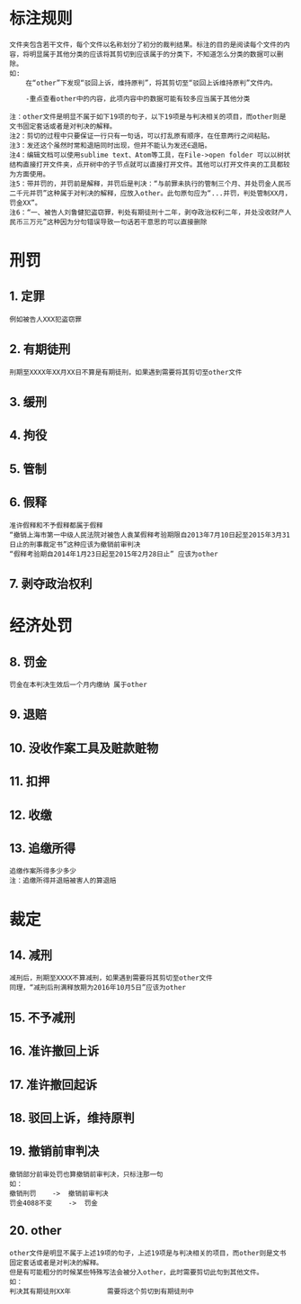 标注规则
======
    文件夹包含若干文件，每个文件以名称划分了初分的裁判结果。标注的目的是阅读每个文件的内容，将明显属于其他分类的应该将其剪切到应该属于的分类下，不知道怎么分类的数据可以删除。
    如:
        在“other”下发现“驳回上诉，维持原判”，将其剪切至“驳回上诉维持原判”文件内。
```diff
    -重点查看other中的内容，此项内容中的数据可能有较多应当属于其他分类
```
    注：other文件是明显不属于如下19项的句子，以下19项是与判决相关的项目，而other则是文书固定套话或者是对判决的解释。
    注2：剪切的过程中只要保证一行只有一句话，可以打乱原有顺序，在任意两行之间粘贴。
    注3：发还这个虽然时常和退赔同时出现，但并不能认为发还∈退赔。 
    注4：编辑文档可以使用sublime text、Atom等工具，在File->open folder 可以以树状结构直接打开文件夹，点开树中的子节点就可以直接打开文件。其他可以打开文件夹的工具都较为方面使用。
    注5：带并罚的，并罚前是解释，并罚后是判决：“与前罪未执行的管制三个月、并处罚金人民币二千元并罚”这种属于对判决的解释，应放入other。此句原句应为“...并罚，判处管制XX月，罚金XX”。
    注6：“一、被告人刘鲁健犯盗窃罪，判处有期徒刑十二年，剥夺政治权利二年，并处没收财产人民币三万元”这种因为分句错误导致一句话若干意思的可以直接删除
    
# 刑罚
## 1. 定罪
    例如被告人XXX犯盗窃罪
## 2. 有期徒刑
    刑期至XXXX年XX月XX日不算是有期徒刑，如果遇到需要将其剪切至other文件
## 3. 缓刑
## 4. 拘役
## 5. 管制
## 6. 假释
    准许假释和不予假释都属于假释
    “撤销上海市第一中级人民法院对被告人袁某假释考验期限自2013年7月10日起至2015年3月31日止的刑事裁定书”这种应该为撤销前审判决
    “假释考验期自2014年1月23日起至2015年2月28日止” 应该为other
## 7. 剥夺政治权利

# 经济处罚
## 8. 罚金
    罚金在本判决生效后一个月内缴纳 属于other
## 9. 退赔
## 10. 没收作案工具及赃款赃物
## 11. 扣押
## 12. 收缴
## 13. 追缴所得
    追缴作案所得多少多少
    注：追缴所得并退赔被害人的算退赔
    
# 裁定
## 14. 减刑
    减刑后，刑期至XXXX不算减刑，如果遇到需要将其剪切至other文件
    同理，“减刑后刑满释放期为2016年10月5日”应该为other
## 15. 不予减刑
## 16. 准许撤回上诉
## 17. 准许撤回起诉
## 18. 驳回上诉，维持原判
## 19. 撤销前审判决
    撤销部分前审处罚也算撤销前审判决，只标注那一句
    如：
    撤销刑罚    ->  撤销前审判决
    罚金4088不变    ->  罚金
## 20. other
    other文件是明显不属于上述19项的句子，上述19项是与判决相关的项目，而other则是文书固定套话或者是对判决的解释。
    但是有可能粗分的时候某些特殊写法会被分入other，此时需要剪切此句到其他文件。
    如：
    判决其有期徒刑XX年         需要将这个剪切到有期徒刑中

